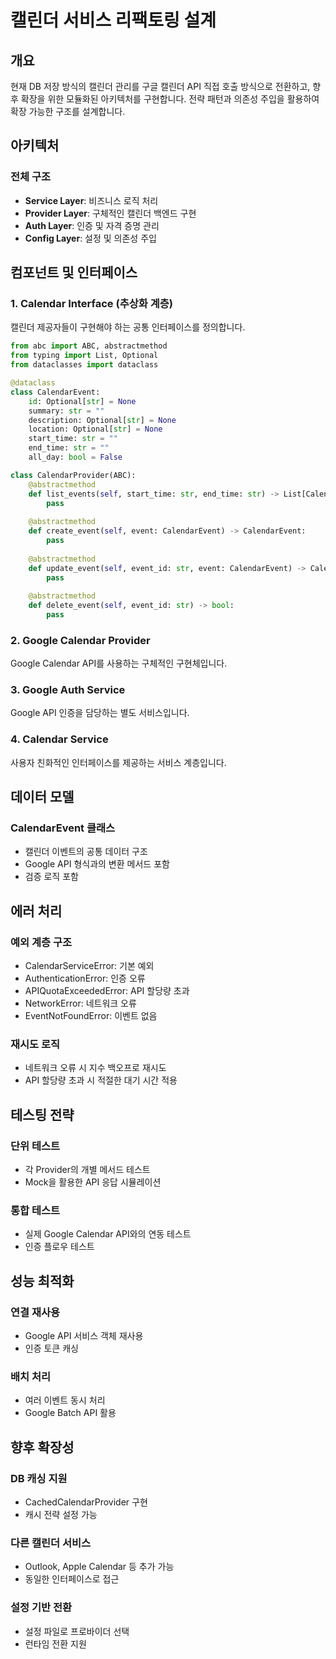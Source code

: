 # 캘린더 서비스 리팩토링 설계

## 개요

현재 DB 저장 방식의 캘린더 관리를 구글 캘린더 API 직접 호출 방식으로 전환하고, 향후 확장을 위한 모듈화된 아키텍처를 구현합니다. 전략 패턴과 의존성 주입을 활용하여 확장 가능한 구조를 설계합니다.

## 아키텍처

### 전체 구조
- **Service Layer**: 비즈니스 로직 처리
- **Provider Layer**: 구체적인 캘린더 백엔드 구현  
- **Auth Layer**: 인증 및 자격 증명 관리
- **Config Layer**: 설정 및 의존성 주입

## 컴포넌트 및 인터페이스

### 1. Calendar Interface (추상화 계층)

캘린더 제공자들이 구현해야 하는 공통 인터페이스를 정의합니다.

```python
from abc import ABC, abstractmethod
from typing import List, Optional
from dataclasses import dataclass

@dataclass
class CalendarEvent:
    id: Optional[str] = None
    summary: str = ""
    description: Optional[str] = None
    location: Optional[str] = None
    start_time: str = ""
    end_time: str = ""
    all_day: bool = False

class CalendarProvider(ABC):
    @abstractmethod
    def list_events(self, start_time: str, end_time: str) -> List[CalendarEvent]:
        pass
    
    @abstractmethod
    def create_event(self, event: CalendarEvent) -> CalendarEvent:
        pass
    
    @abstractmethod
    def update_event(self, event_id: str, event: CalendarEvent) -> CalendarEvent:
        pass
    
    @abstractmethod
    def delete_event(self, event_id: str) -> bool:
        pass
```

### 2. Google Calendar Provider

Google Calendar API를 사용하는 구체적인 구현체입니다.

### 3. Google Auth Service

Google API 인증을 담당하는 별도 서비스입니다.

### 4. Calendar Service

사용자 친화적인 인터페이스를 제공하는 서비스 계층입니다.

## 데이터 모델

### CalendarEvent 클래스
- 캘린더 이벤트의 공통 데이터 구조
- Google API 형식과의 변환 메서드 포함
- 검증 로직 포함

## 에러 처리

### 예외 계층 구조
- CalendarServiceError: 기본 예외
- AuthenticationError: 인증 오류
- APIQuotaExceededError: API 할당량 초과
- NetworkError: 네트워크 오류
- EventNotFoundError: 이벤트 없음

### 재시도 로직
- 네트워크 오류 시 지수 백오프로 재시도
- API 할당량 초과 시 적절한 대기 시간 적용

## 테스팅 전략

### 단위 테스트
- 각 Provider의 개별 메서드 테스트
- Mock을 활용한 API 응답 시뮬레이션

### 통합 테스트  
- 실제 Google Calendar API와의 연동 테스트
- 인증 플로우 테스트

## 성능 최적화

### 연결 재사용
- Google API 서비스 객체 재사용
- 인증 토큰 캐싱

### 배치 처리
- 여러 이벤트 동시 처리
- Google Batch API 활용

## 향후 확장성

### DB 캐싱 지원
- CachedCalendarProvider 구현
- 캐시 전략 설정 가능

### 다른 캘린더 서비스
- Outlook, Apple Calendar 등 추가 가능
- 동일한 인터페이스로 접근

### 설정 기반 전환
- 설정 파일로 프로바이더 선택
- 런타임 전환 지원